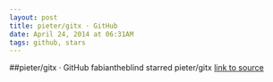 ```yaml
---
layout: post
title: pieter/gitx · GitHub
date: April 24, 2014 at 06:31AM
tags: github, stars
---
```

##pieter/gitx · GitHub
fabiantheblind starred pieter/gitx
[link to source](http://ift.tt/16JCIQR) 
